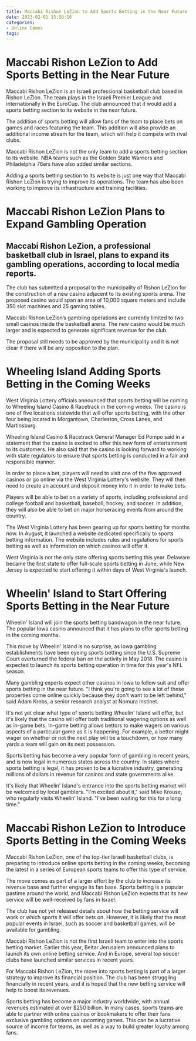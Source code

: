 ```yaml
---
title: Maccabi Rishon LeZion to Add Sports Betting in the Near Future
date: 2023-02-01 15:50:16
categories:
- Online Games
tags:
---
```



#  Maccabi Rishon LeZion to Add Sports Betting in the Near Future

Maccabi Rishon LeZion is an Israeli professional basketball club based in Rishon LeZion. The team plays in the Israeli Premier League and internationally in the EuroCup. The club announced that it would add a sports betting section to its website in the near future.

The addition of sports betting will allow fans of the team to place bets on games and races featuring the team. This addition will also provide an additional income stream for the team, which will help it compete with rival clubs.

Maccabi Rishon LeZion is not the only team to add a sports betting section to its website. NBA teams such as the Golden State Warriors and Philadelphia 76ers have also added similar sections.

Adding a sports betting section to its website is just one way that Maccabi Rishon LeZion is trying to improve its operations. The team has also been working to improve its infrastructure and training facilities.

#  Maccabi Rishon LeZion Plans to Expand Gambling Operation

## Maccabi Rishon LeZion, a professional basketball club in Israel, plans to expand its gambling operations, according to local media reports.

The club has submitted a proposal to the municipality of Rishon LeZion for the construction of a new casino adjacent to its existing sports arena. The proposed casino would span an area of 10,000 square meters and include 350 slot machines and 25 gaming tables.

Maccabi Rishon LeZion’s gambling operations are currently limited to two small casinos inside the basketball arena. The new casino would be much larger and is expected to generate significant revenue for the club.

The proposal still needs to be approved by the municipality and it is not clear if there will be any opposition to the plan.

#  Wheeling Island Adding Sports Betting in the Coming Weeks

West Virginia Lottery officials announced that sports betting will be coming to Wheeling Island Casino & Racetrack in the coming weeks. The casino is one of five locations statewide that will offer sports betting, with the other four being located in Morgantown, Charleston, Cross Lanes, and Martinsburg.

Wheeling Island Casino & Racetrack General Manager Ed Pompo said in a statement that the casino is excited to offer this new form of entertainment to its customers. He also said that the casino is looking forward to working with state regulators to ensure that sports betting is conducted in a fair and responsible manner.

In order to place a bet, players will need to visit one of the five approved casinos or go online via the West Virginia Lottery's website. They will then need to create an account and deposit money into it in order to make bets.

Players will be able to bet on a variety of sports, including professional and college football and basketball, baseball, hockey, and soccer. In addition, they will also be able to bet on major horseracing events from around the country.

The West Virginia Lottery has been gearing up for sports betting for months now. In August, it launched a website dedicated specifically to sports betting information. The website includes rules and regulations for sports betting as well as information on which casinos will offer it.

West Virginia is not the only state offering sports betting this year. Delaware became the first state to offer full-scale sports betting in June, while New Jersey is expected to start offering it within days of West Virginia's launch.

#  Wheelin' Island to Start Offering Sports Betting in the Near Future

Wheelin' Island will join the sports betting bandwagon in the near future. The popular Iowa casino announced that it has plans to offer sports betting in the coming months.

This move by Wheelin' Island is no surprise, as Iowa gambling establishments have been eyeing sports betting since the U.S. Supreme Court overturned the federal ban on the activity in May 2018. The casino is expected to launch its sports betting operation in time for this year's NFL season.

Many gambling experts expect other casinos in Iowa to follow suit and offer sports betting in the near future. "I think you're going to see a lot of these properties come online quickly because they don't want to be left behind," said Adam Krebs, a senior research analyst at Nomura Instinet.

It's not yet clear what type of sports betting Wheelin' Island will offer, but it's likely that the casino will offer both traditional wagering options as well as in-game bets. In-game betting allows bettors to make wagers on various aspects of a particular game as it is happening. For example, a bettor might wager on whether or not the next play will be a touchdown, or how many yards a team will gain on its next possession.

Sports betting has become a very popular form of gambling in recent years, and is now legal in numerous states across the country. In states where sports betting is legal, it has proven to be a lucrative industry, generating millions of dollars in revenue for casinos and state governments alike.

It's likely that Wheelin' Island's entrance into the sports betting market will be welcomed by local gamblers. "I'm excited about it," said Mike Krouse, who regularly visits Wheelin' Island. "I've been waiting for this for a long time."

#  Maccabi Rishon LeZion to Introduce Sports Betting in the Coming Weeks

Maccabi Rishon LeZion, one of the top-tier Israeli basketball clubs, is preparing to introduce online sports betting in the coming weeks, becoming the latest in a series of European sports teams to offer this type of service.

The move comes as part of a larger effort by the club to increase its revenue base and further engage its fan base. Sports betting is a popular pastime around the world, and Maccabi Rishon LeZion expects that its new service will be well-received by fans in Israel.

The club has not yet released details about how the betting service will work or which sports it will offer bets on. However, it is likely that the most popular events in Israel, such as soccer and basketball games, will be available for gambling.

Maccabi Rishon LeZion is not the first Israeli team to enter into the sports betting market. Earlier this year, Beitar Jerusalem announced plans to launch its own online betting service. And in Europe, several top soccer clubs have launched similar services in recent years.

For Maccabi Rishon LeZion, the move into sports betting is part of a larger strategy to improve its financial position. The club has been struggling financially in recent years, and it is hoped that the new betting service will help to boost its revenues.

Sports betting has become a major industry worldwide, with annual revenues estimated at over $250 billion. In many cases, sports teams are able to partner with online casinos or bookmakers to offer their fans exclusive gambling options on upcoming games. This can be a lucrative source of income for teams, as well as a way to build greater loyalty among fans.